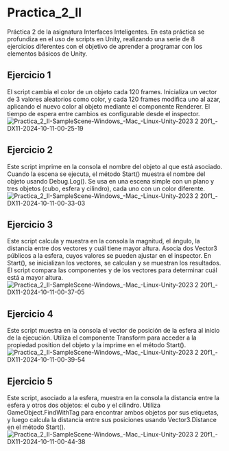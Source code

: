 # Practica_2_II
Práctica 2 de la asignatura Interfaces Inteligentes. En esta práctica se profundiza en el uso de scripts en Unity, realizando una serie de 8 ejercicios diferentes con el objetivo de aprender a programar con los elementos básicos de Unity.

## Ejercicio 1
El script cambia el color de un objeto cada 120 frames. Inicializa un vector de 3 valores aleatorios como color, y cada 120 frames modifica uno al azar, aplicando el nuevo color al objeto mediante el componente Renderer. El tiempo de espera entre cambios es configurable desde el inspector.
![Practica_2_II-SampleScene-Windows_-Mac_-Linux-Unity-2023 2 20f1_-_DX11_-2024-10-11-00-25-19](https://github.com/user-attachments/assets/d7b0c7f9-3763-4872-b6ff-afe4416bde66)

## Ejercicio 2
Este script imprime en la consola el nombre del objeto al que está asociado. Cuando la escena se ejecuta, el método Start() muestra el nombre del objeto usando Debug.Log(). Se usa en una escena simple con un plano y tres objetos (cubo, esfera y cilindro), cada uno con un color diferente.
![Practica_2_II-SampleScene-Windows_-Mac_-Linux-Unity-2023 2 20f1_-_DX11_-2024-10-11-00-33-03](https://github.com/user-attachments/assets/b92a8e5e-b119-4654-8263-8f7d7ae2be6b)

## Ejercicio 3
Este script calcula y muestra en la consola la magnitud, el ángulo, la distancia entre dos vectores y cuál tiene mayor altura. Asocia dos Vector3 públicos a la esfera, cuyos valores se pueden ajustar en el inspector. En Start(), se inicializan los vectores, se calculan y se muestran los resultados. El script compara las componentes y de los vectores para determinar cuál está a mayor altura.
![Practica_2_II-SampleScene-Windows_-Mac_-Linux-Unity-2023 2 20f1_-_DX11_-2024-10-11-00-37-05](https://github.com/user-attachments/assets/db68c1d7-4dea-456f-8076-a27bedde58a0)

## Ejercicio 4
Este script muestra en la consola el vector de posición de la esfera al inicio de la ejecución. Utiliza el componente Transform para acceder a la propiedad position del objeto y la imprime en el método Start().
![Practica_2_II-SampleScene-Windows_-Mac_-Linux-Unity-2023 2 20f1_-_DX11_-2024-10-11-00-39-54](https://github.com/user-attachments/assets/7fdae596-b6eb-4597-b198-8138a136802f)

## Ejercicio 5
Este script, asociado a la esfera, muestra en la consola la distancia entre la esfera y otros dos objetos: el cubo y el cilindro. Utiliza GameObject.FindWithTag para encontrar ambos objetos por sus etiquetas, y luego calcula la distancia entre sus posiciones usando Vector3.Distance en el método Start().
![Practica_2_II-SampleScene-Windows_-Mac_-Linux-Unity-2023 2 20f1_-_DX11_-2024-10-11-00-44-38](https://github.com/user-attachments/assets/d9812052-f1df-4ec1-a2b1-dca8c55781c7)
